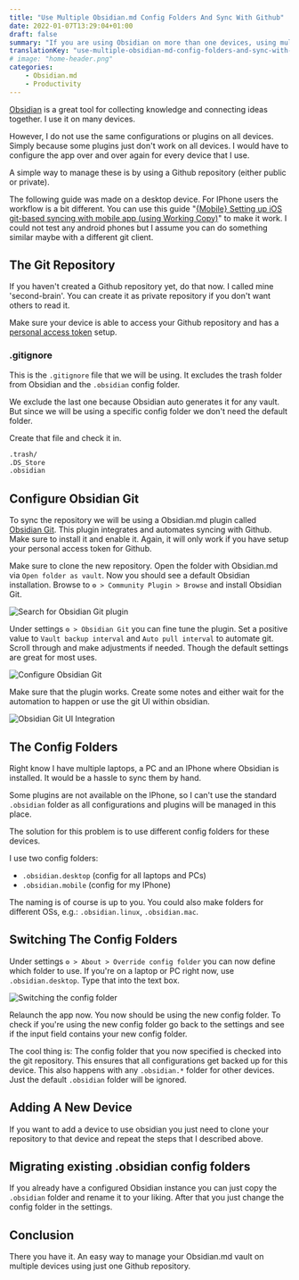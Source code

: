 ```yaml
---
title: "Use Multiple Obsidian.md Config Folders And Sync With Github"
date: 2022-01-07T13:29:04+01:00
draft: false
summary: "If you are using Obsidian on more than one devices, using multiple config folders can be quiet beneficial."
translationKey: "use-multiple-obsidian-md-config-folders-and-sync-with-github"
# image: "home-header.png"
categories: 
    - Obsidian.md
    - Productivity
---
```


[Obsidian](https://obsidian.md/) is a great tool for collecting knowledge and connecting ideas together. I use it on many devices.

However, I do not use the same configurations or plugins on all devices. Simply because some plugins just don't work on all devices. I would have to configure the app over and over again for every device that I use.

A simple way to manage these is by using a Github repository (either public or private).

The following guide was made on a desktop device. For IPhone users the workflow is a bit different. You can use this guide "[{Mobile} Setting up iOS git-based syncing with mobile app (using Working Copy)](https://forum.obsidian.md/t/mobile-setting-up-ios-git-based-syncing-with-mobile-app-using-working-copy/16499)" to make it work. I could not test any android phones but I assume you can do something similar maybe with a different git client.

## The Git Repository

If you haven't created a Github repository yet, do that now. I called mine 'second-brain'. You can create it as private repository if you don't want others to read it.

Make sure your device is able to access your Github repository and has a [personal access token](https://docs.Github.com/en/authentication/keeping-your-account-and-data-secure/creating-a-personal-access-token) setup.
 
### .gitignore

This is the `.gitignore` file that we will be using. It excludes the trash folder from Obsidian and the `.obsidian` config folder.

We exclude the last one because Obsidian auto generates it for any vault. But since we will be using a specific config folder we don't need the default folder. 

Create that file and check it in.

```markdown
.trash/
.DS_Store
.obsidian
```

## Configure Obsidian Git

To sync the repository we will be using a Obsidian.md plugin called [Obsidian Git](https://Github.com/denolehov/obsidian-git). This plugin integrates and automates syncing with Github. Make sure to install it and enable it. Again, it will only work if you have setup your personal access token for Github.

Make sure to clone the new repository. Open the folder with Obsidian.md via `Open folder as vault`. Now you should see a default Obsidian installation. Browse to `⚙️ > Community Plugin > Browse` and install Obsidian Git.

![Search for Obsidian Git plugin](/blog/d84c14ff7b64e494538c81ca734e41b27cdf8fbb2042dff4668c31ac1e6e2562.png)  

Under settings `⚙️ > Obsidian Git` you can fine tune the plugin. Set a positive value to `Vault backup interval` and `Auto pull interval` to automate git. Scroll through and make adjustments if needed. Though the default settings are great for most uses.

![Configure Obsidian Git](/blog/b81bdc677e128184b4d7501dfe3d1c8c17efe48eca318bba8a0e0931061d2753.png)  

Make sure that the plugin works. Create some notes and either wait for the automation to happen or use the git UI within obsidian.

![Obsidian Git UI Integration](/blog/3ea4e8c2173e09ba2e3576c6869725c74c143846307e2d4c11d4c5d73b3b2b55.png)  

## The Config Folders

Right know I have multiple laptops, a PC and an IPhone where Obsidian is installed. It would be a hassle to sync them by hand. 

Some plugins are not available on the IPhone, so I can't use the standard `.obsidian` folder as all configurations and plugins will be managed in this place.

The solution for this problem is to use different config folders for these devices.

I use two config folders:
- `.obsidian.desktop` (config for all laptops and PCs)
- `.obsidian.mobile` (config for my IPhone)

The naming is of course is up to you. You could also make folders for different OSs, e.g.: `.obsidian.linux`, `.obsidian.mac`.

## Switching The Config Folders

Under settings `⚙️ > About > Override config folder` you can now define which folder to use. If you're on a laptop or PC right now, use `.obsidian.desktop`. Type that into the text box.

![Switching  the config folder](/blog/1a28afc702ef4442c69aedba219e1c0332b4fd4a7c836fbfa2673a86817b7b2a.png)  

Relaunch the app now. You now should be using the new config folder. To check if you're using the new config folder go back to the settings and see if the input field contains your new config folder. 

The cool thing is: The config folder that you now specified is checked into the git repository. This ensures that all configurations get backed up for this device. This also happens with any `.obsidian.*` folder for other devices. Just the default `.obsidian` folder will be ignored.

## Adding A New Device

If you want to add a device to use obsidian you just need to clone your repository to that device and repeat the steps that I described above.

## Migrating existing .obsidian config folders

If you already have a configured Obsidian instance you can just copy the `.obsidian` folder and rename it to your liking. After that you just change the config folder in the settings.

## Conclusion

There you have it. An easy way to manage your Obsidian.md vault on multiple devices using just one Github repository.

